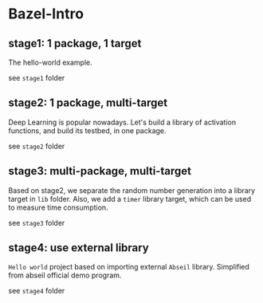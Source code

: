 # Bazel-Intro

## stage1: 1 package, 1 target
The hello-world example.

see `stage1` folder

## stage2: 1 package, multi-target
Deep Learning is popular nowadays. Let's build a library of activation functions, and build its testbed, in one package.

see `stage2` folder

## stage3: multi-package, multi-target
Based on stage2, we separate the random number generation into a library target in `lib` folder. Also, we add a `timer` library target, which can be used to measure time consumption.

see `stage3` folder

## stage4: use external library
`Hello world` project based on importing external `Abseil` library. Simplified from abseil official demo program.

see `stage4` folder


